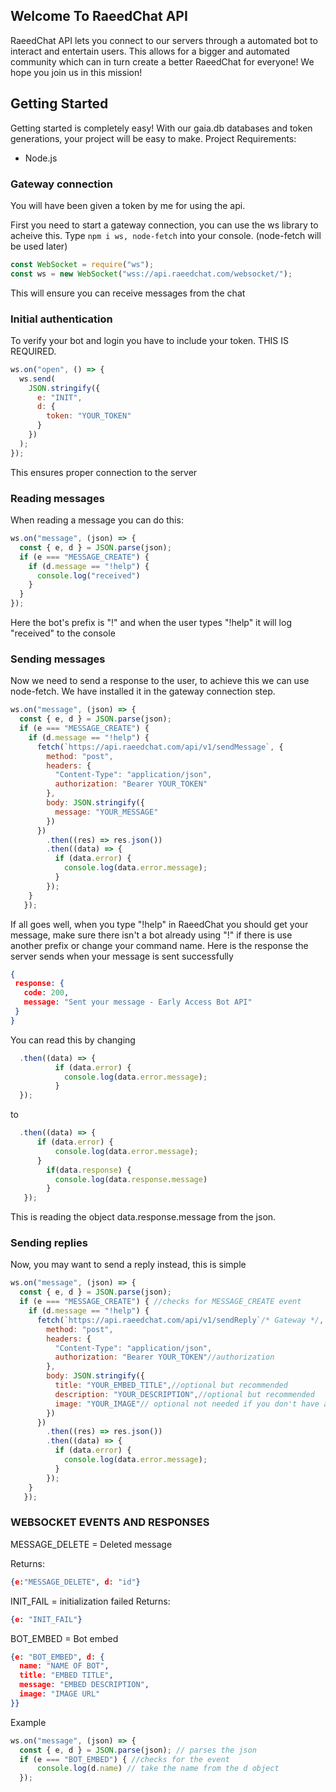 ## Welcome To RaeedChat API 
RaeedChat API lets you connect to our servers through a automated bot to interact and entertain users. This allows for a bigger and automated community which can in turn create a better RaeedChat for everyone! We hope you join us in this mission! 

## Getting Started
Getting started is completely easy! With our gaia.db databases and token generations, your project will be easy to make. 
Project Requirements: 
 - Node.js

### Gateway connection
You will have been given a token by me for using the api. 

First you need to start a gateway connection, you can use the ws library to acheive this. Type `npm i ws, node-fetch` into your console. (node-fetch will be used later)

```js
const WebSocket = require("ws");
const ws = new WebSocket("wss://api.raeedchat.com/websocket/");
```
This will ensure you can receive messages from the chat 

### Initial authentication
To verify your bot and login you have to include your token. THIS IS REQUIRED.
```js
ws.on("open", () => {
  ws.send(
    JSON.stringify({
      e: "INIT",
      d: {
        token: "YOUR_TOKEN"
      }
    })
  );
});
```
This ensures proper connection to the server

### Reading messages
When reading a message you can do this: 
```js
ws.on("message", (json) => {
  const { e, d } = JSON.parse(json);
  if (e === "MESSAGE_CREATE") {
    if (d.message == "!help") {
      console.log("received")
    }
  }
});
````
Here the bot's prefix is "!" and when the user types "!help" it will log "received" to the console

### Sending messages
Now we need to send a response to the user, to achieve this we can use node-fetch. We have installed it in the gateway connection step. 
```js
ws.on("message", (json) => {
  const { e, d } = JSON.parse(json);
  if (e === "MESSAGE_CREATE") {
    if (d.message == "!help") {
      fetch(`https://api.raeedchat.com/api/v1/sendMessage`, {
        method: "post",
        headers: {
          "Content-Type": "application/json",
          authorization: "Bearer YOUR_TOKEN"
        },
        body: JSON.stringify({
          message: "YOUR_MESSAGE"
        })
      })
        .then((res) => res.json())
        .then((data) => {
          if (data.error) {
            console.log(data.error.message);
          }
        });
    }
   });
``` 
If all goes well, when you type "!help" in RaeedChat you should get your message, make sure there isn't a bot already using "!" if there is use another prefix or change your command name. 
Here is the response the server sends when your message is sent successfully 
```json
{
 response: {
   code: 200,
   message: "Sent your message - Early Access Bot API"
 }
}
```
You can read this by changing
```js
  .then((data) => {
          if (data.error) {
            console.log(data.error.message);
          }
  });
```
to 
```js
  .then((data) => {
      if (data.error) {
          console.log(data.error.message);
      } 
        if(data.response) {
          console.log(data.response.message)
        }
   });
````
This is reading the object data.response.message from the json. 

### Sending replies
Now, you may want to send a reply instead, this is simple 
```js
ws.on("message", (json) => {
  const { e, d } = JSON.parse(json);
  if (e === "MESSAGE_CREATE") { //checks for MESSAGE_CREATE event
    if (d.message == "!help") {
      fetch(`https://api.raeedchat.com/api/v1/sendReply`/* Gateway */, {
        method: "post",
        headers: {
          "Content-Type": "application/json",
          authorization: "Bearer YOUR_TOKEN"//authorization
        },
        body: JSON.stringify({
          title: "YOUR_EMBED_TITLE",//optional but recommended
          description: "YOUR_DESCRIPTION",//optional but recommended
          image: "YOUR_IMAGE"// optional not needed if you don't have a image
        })
      })
        .then((res) => res.json())
        .then((data) => {
          if (data.error) {
            console.log(data.error.message);
          }
        });
    }
   });
```

### WEBSOCKET EVENTS AND RESPONSES

MESSAGE_DELETE = Deleted message 

Returns:
```json 
{e:"MESSAGE_DELETE", d: "id"}
```

INIT_FAIL = initialization failed
Returns: 
```json
{e: "INIT_FAIL"}
```
BOT_EMBED = Bot embed
```json 
{e: "BOT_EMBED", d: {
  name: "NAME OF BOT",
  title: "EMBED TITLE",
  message: "EMBED DESCRIPTION",
  image: "IMAGE URL"
}}
```

Example
```js
ws.on("message", (json) => {
  const { e, d } = JSON.parse(json); // parses the json
  if (e === "BOT_EMBED") { //checks for the event
      console.log(d.name) // take the name from the d object 
  });
```

